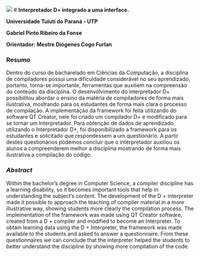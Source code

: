 ![](https://github.githubassets.com/images/icons/emoji/unicode/1f4da.png) # **Interpretador D+ integrado a uma interface.**

**Universidade Tuiuti do Paraná - UTP**

**Gabriel Pinto Ribeiro da Fonse**

**Orientador: Mestre Diógenes Cogo Furlan**


### Resumo

Dentro do curso de bacharelado em Ciências da Computação, a disciplina de compiladores possui uma dificuldade considerável no seu aprendizado, portanto, torna-se
importante, ferramentas que auxiliem na compreensão do conteúdo da disciplina. O
desenvolvimento do interpretador D+ possibilitou abordar o ensino da matéria de compiladores de forma mais ilustrativa, mostrando para os estudantes de forma mais clara
o processo de compilação. A implementação da framework foi feita utilizando do software QT Creator, nele foi criado um compilador D+ e modificado para se tornar um
Interpretador. Para obtenção de dados de aprendizado utilizando o Interpretador D+,
foi disponibilizado a framework para os estudantes e solicitado que respondessem a
um questionário. A partir destes questionários podemos concluir que o interpretador
auxiliou os alunos a compreenderem melhor a disciplina mostrando de forma mais
ilustrativa a compilação do código.

### _Abstract_

Within the bachelor’s degree in Computer Science, a compiler discipline has a learning
disability, so it becomes important tools that help in understanding the subject’s content.
The development of the D + interpreter made it possible to approach the teaching
of compiler material in a more illustrative way, showing students more clearly the
compilation process. The implementation of the framework was made using QT Creator
software, created from a D + compiler and modified to become an Interpreter. To
obtain learning data using the D + Interpreter, the framework was made available to
the students and asked to answer a questionnaire. From these questionnaires we can
conclude that the interpreter helped the students to better understand the discipline by
showing more compilation of the code.
